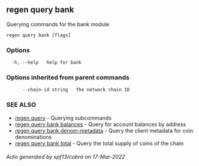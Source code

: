 ## regen query bank

Querying commands for the bank module

```
regen query bank [flags]
```

### Options

```
  -h, --help   help for bank
```

### Options inherited from parent commands

```
      --chain-id string   The network chain ID
```

### SEE ALSO

* [regen query](regen_query.md)	 - Querying subcommands
* [regen query bank balances](regen_query_bank_balances.md)	 - Query for account balances by address
* [regen query bank denom-metadata](regen_query_bank_denom-metadata.md)	 - Query the client metadata for coin denominations
* [regen query bank total](regen_query_bank_total.md)	 - Query the total supply of coins of the chain

###### Auto generated by spf13/cobra on 17-Mar-2022
